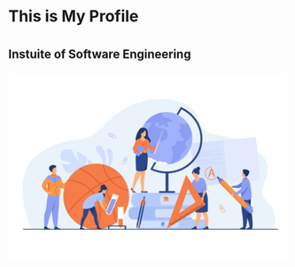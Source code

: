 # This is My Profile <h1>
## Instuite of Software Engineering<h3>
![MY Profile 3](asserts/13261.jpg)


